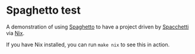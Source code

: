 # Spaghetto test

A demonstration of using [Spaghetto](https://github.com/justinwoo/spaghetto) to have a project driven by [Spacchetti](https://github.com/justinwoo/spacchetti) via [Nix](https://nixos.org/nix/).

If you have Nix installed, you can run `make nix` to see this in action.

